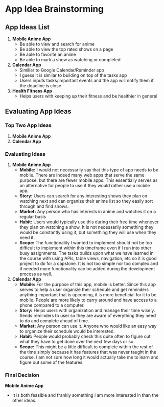 # App Idea Brainstorming
## App Ideas List
1. **Mobile Anime App**
    - Be able to view and search for anime
    - Be able to view the top rated shows on a page
    - Be able to favorite an anime
    - Be able to mark a show as watching or completed 
2. **Calendar App**
    - Similiar to Google Calendar/Reminder app
    - I guess it is similar to building on top of the tasks app
    - Users inputs tasks/important events and the app will notify them if the deadline is close
3. **Health Fitness App**
    - Helps users with keeping up their fitness and be healthier in general

## Evaluating App Ideas
### Top Two App Ideas
1. **Mobile Anime App**
2. **Calendar App**

### Evaluating Ideas
1. **Mobile Anime App**
   - **Mobile:** I would not necessarily say that this type of app needs to be mobile. There are indeed many web apps that serve the same purpose, but there are fewer mobile apps. This essentially serves as an alternative for people to use if they would rather use a mobile app.
   - **Story:** Users can search for any interesting shows they plan on watching next and can organize their anime list so they easily sort through and find shows.
   - **Market:** Any person who has interests in anime and watches it on a regular basis
   - **Habit:** Users would typically use this during their free time whenever they plan on watching a show. It is not necessarily something they would be constantly using it, but something they will use when they need it.
   - **Scope:** The functionality I wanted to implement should not be too difficult to implement within this timeframe even if I run into other busy assignments. The tasks builds upon what we have learned in the course with using APIs, table views, navigation, etc so it is good project to do for a capstone. It is not too simple nor too complex and if needed more functionality can be added during the development process as well. 
2. **Calendar App**
   - **Mobile:** For the purpose of this app, mobile is better. Since this app serves to help a user organize their schedule and get reminders anything important that is upcoming, it is more beneficial for it to be mobile. People are more likely to carry around and have access to a phone compared to a computer.
   - **Story:** Helps users with organization and manage their time wisely. Sends reminders to user so they are aware of everything they need to do and complete ahead of time.
   - **Market:** Any person can use it. Anyone who would like an easy way to organize their schedule would be interested.
   - **Habit:** People would probably check this quite often to figure out what they have to get done over the next few days or so.
   - **Scope:** This might be a little difficult to complete within the rest of the time simply because it has features that was never taught in the course. I am not sure how long it would actually take me to learn and figure out some of the features.

### Final Decision
**Mobile Anime App**
- It is both feasible and frankly something I am more interested in than the other ideas.
